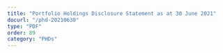 ```yaml
---
title: "Portfolio Holdings Disclosure Statement as at 30 June 2021"
docurl: "/phd-20210630"
type: "PDF"
order: 89
category: "PHDs"
---
```

